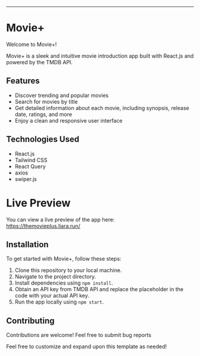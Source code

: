 
---

# Movie+

Welcome to Movie+!

Movie+ is a sleek and intuitive movie introduction app built with React.js and powered by the TMDB API.

## Features

- Discover trending and popular movies
- Search for movies by title
- Get detailed information about each movie, including synopsis, release date, ratings, and more
- Enjoy a clean and responsive user interface

## Technologies Used

- React.js
- Tailwind CSS
- React Query
- axios
- swiper.js


# Live Preview
You can view a live preview of the app here:<br/>
https://themovieplus.liara.run/
<br/>

## Installation

To get started with Movie+, follow these steps:

1. Clone this repository to your local machine.
2. Navigate to the project directory.
3. Install dependencies using `npm install`.
4. Obtain an API key from TMDB API and replace the placeholder in the code with your actual API key.
5. Run the app locally using `npm start`.

## Contributing

Contributions are welcome! Feel free to submit bug reports

Feel free to customize and expand upon this template as needed!
